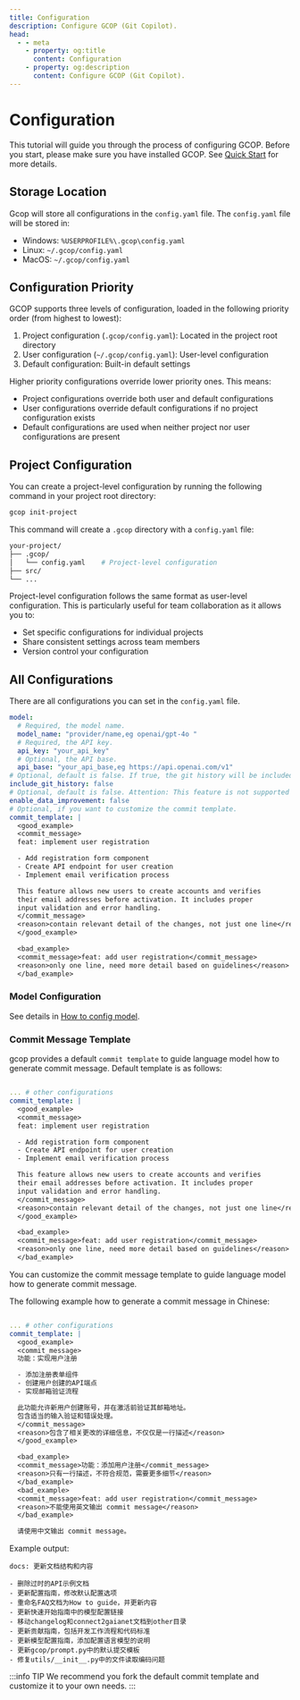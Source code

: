 ```yaml
---
title: Configuration
description: Configure GCOP (Git Copilot).
head:
  - - meta
    - property: og:title
      content: Configuration
    - property: og:description
      content: Configure GCOP (Git Copilot).
---
```


# Configuration

This tutorial will guide you through the process of configuring GCOP. Before you start, please make sure you have installed GCOP. See [Quick Start](/guide/quick-start) for more details.

## Storage Location

Gcop will store all configurations in the `config.yaml` file. The `config.yaml` file will be stored in:

- Windows: `%USERPROFILE%\.gcop\config.yaml`
- Linux: `~/.gcop/config.yaml`
- MacOS: `~/.gcop/config.yaml`

## Configuration Priority

GCOP supports three levels of configuration, loaded in the following priority order (from highest to lowest):

1. Project configuration (`.gcop/config.yaml`): Located in the project root directory
2. User configuration (`~/.gcop/config.yaml`): User-level configuration
3. Default configuration: Built-in default settings

Higher priority configurations override lower priority ones. This means:

- Project configurations override both user and default configurations
- User configurations override default configurations if no project configuration exists
- Default configurations are used when neither project nor user configurations are present

## Project Configuration

You can create a project-level configuration by running the following command in your project root directory:

```bash
gcop init-project
```

This command will create a `.gcop` directory with a `config.yaml` file:

```bash
your-project/
├── .gcop/
│   └── config.yaml    # Project-level configuration
├── src/
└── ...
```

Project-level configuration follows the same format as user-level configuration. This is particularly useful for team collaboration as it allows you to:

- Set specific configurations for individual projects
- Share consistent settings across team members
- Version control your configuration

## All Configurations

There are all configurations you can set in the `config.yaml` file.

```yaml
model:
  # Required, the model name.
  model_name: "provider/name,eg openai/gpt-4o "
  # Required, the API key.
  api_key: "your_api_key"
  # Optional, the API base.
  api_base: "your_api_base,eg https://api.openai.com/v1"
# Optional, default is false. If true, the git history will be included in the prompt.
include_git_history: false
# Optional, default is false. Attention: This feature is not supported yet.
enable_data_improvement: false
# Optional, if you want to customize the commit template.
commit_template: |
  <good_example>
  <commit_message>
  feat: implement user registration

  - Add registration form component
  - Create API endpoint for user creation
  - Implement email verification process

  This feature allows new users to create accounts and verifies
  their email addresses before activation. It includes proper
  input validation and error handling.
  </commit_message>
  <reason>contain relevant detail of the changes, not just one line</reason>
  </good_example>

  <bad_example>
  <commit_message>feat: add user registration</commit_message>
  <reason>only one line, need more detail based on guidelines</reason>
  </bad_example>
```

### Model Configuration

See details in [How to config model](/other/how-to-config-model.md).

### Commit Message Template

gcop provides a default `commit template` to guide language model how to generate commit message. Default template is as follows:

```yaml

... # other configurations
commit_template: |
  <good_example>
  <commit_message>
  feat: implement user registration

  - Add registration form component
  - Create API endpoint for user creation
  - Implement email verification process

  This feature allows new users to create accounts and verifies
  their email addresses before activation. It includes proper
  input validation and error handling.
  </commit_message>
  <reason>contain relevant detail of the changes, not just one line</reason>
  </good_example>

  <bad_example>
  <commit_message>feat: add user registration</commit_message>
  <reason>only one line, need more detail based on guidelines</reason>
  </bad_example>
```

You can customize the commit message template to guide language model how to generate commit message.

The following example how to generate a commit message in Chinese:

```yaml

... # other configurations
commit_template: |
  <good_example>
  <commit_message>
  功能：实现用户注册

  - 添加注册表单组件
  - 创建用户创建的API端点
  - 实现邮箱验证流程

  此功能允许新用户创建账号，并在激活前验证其邮箱地址。
  包含适当的输入验证和错误处理。
  </commit_message>
  <reason>包含了相关更改的详细信息，不仅仅是一行描述</reason>
  </good_example>

  <bad_example>
  <commit_message>功能：添加用户注册</commit_message>
  <reason>只有一行描述，不符合规范，需要更多细节</reason>
  </bad_example>
  <bad_example>
  <commit_message>feat: add user registration</commit_message>
  <reason>不能使用英文输出 commit message</reason>
  </bad_example>

  请使用中文输出 commit message。
```

Example output:

```
docs: 更新文档结构和内容

- 删除过时的API示例文档
- 更新配置指南，修改默认配置选项
- 重命名FAQ文档为How to guide，并更新内容
- 更新快速开始指南中的模型配置链接
- 移动changelog和connect2gaianet文档到other目录
- 更新贡献指南，包括开发工作流程和代码标准
- 更新模型配置指南，添加配置语言模型的说明
- 更新gcop/prompt.py中的默认提交模板
- 修复utils/__init__.py中的文件读取编码问题
```

:::info TIP
We recommend you fork the default commit template and customize it to your own needs.
:::
